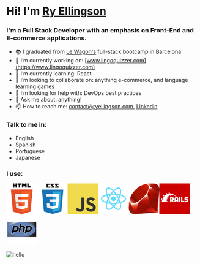# Hi! I'm [Ry Ellingson](https://www.ryellingson.com/)

### I'm a Full Stack Developer with an emphasis on Front-End and E-commerce applications.

- 📚 I graduated from [Le Wagon's](https://www.lewagon.com/barcelona) full-stack bootcamp in Barcelona
- 🔭 I’m currently working on: [www.lingoquizzer.com](https://www.lingoquizzer.com)
- 🌱 I’m currently learning: React
- 👯 I’m looking to collaborate on: anything e-commerce, and language learning games
- 🤔 I’m looking for help with: DevOps best practices
- 💬 Ask me about: anything!
- 📫 How to reach me: contact@ryellingson.com, [Linkedin](https://www.linkedin.com/in/ry-ellingson/)

### Talk to me in:
- English
- Spanish
- Portuguese 
- Japanese

### I use:

<img align="left" alt="HTML5" width="80px" src="https://raw.githubusercontent.com/github/explore/80688e429a7d4ef2fca1e82350fe8e3517d3494d/topics/html/html.png" />
<img align="left" alt="CSS3" width="80px" src="https://raw.githubusercontent.com/github/explore/80688e429a7d4ef2fca1e82350fe8e3517d3494d/topics/css/css.png" />
<img align="left" alt="JavaScript" width="80px" src="https://raw.githubusercontent.com/github/explore/80688e429a7d4ef2fca1e82350fe8e3517d3494d/topics/javascript/javascript.png" />
<img align="left" alt="React" width="80px" src="https://raw.githubusercontent.com/github/explore/80688e429a7d4ef2fca1e82350fe8e3517d3494d/topics/react/react.png" />
<img align="left" alt="Ruby" width="80px" src="https://raw.githubusercontent.com/github/explore/80688e429a7d4ef2fca1e82350fe8e3517d3494d/topics/ruby/ruby.png" />
<img align="left" alt="Ruby on Rails" width="80px" src="https://raw.githubusercontent.com/github/explore/80688e429a7d4ef2fca1e82350fe8e3517d3494d/topics/rails/rails.png" />
<img src="https://raw.githubusercontent.com/devicons/devicon/master/icons/php/php-original.svg" alt="php" width="80px" />

![hello](https://media.giphy.com/media/n9QnWarJLw5ib5rVER/giphy.gif)
